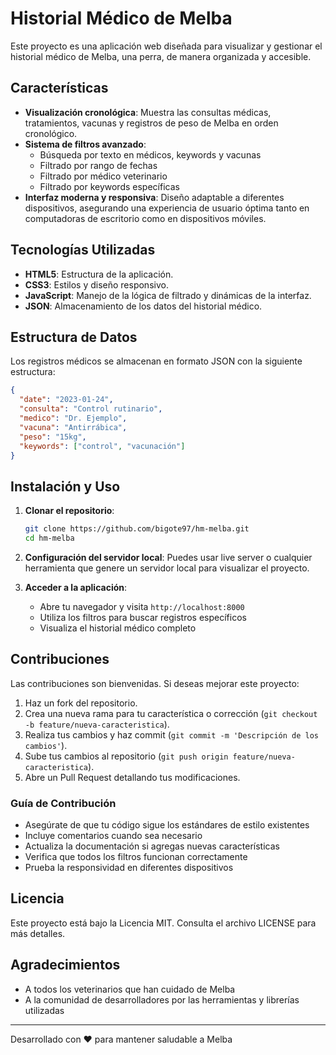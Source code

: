 # Historial Médico de Melba

Este proyecto es una aplicación web diseñada para visualizar y gestionar el historial médico de Melba, una perra, de manera organizada y accesible.

## Características

- **Visualización cronológica**: Muestra las consultas médicas, tratamientos, vacunas y registros de peso de Melba en orden cronológico.
- **Sistema de filtros avanzado**: 
  - Búsqueda por texto en médicos, keywords y vacunas
  - Filtrado por rango de fechas
  - Filtrado por médico veterinario
  - Filtrado por keywords específicas
- **Interfaz moderna y responsiva**: Diseño adaptable a diferentes dispositivos, asegurando una experiencia de usuario óptima tanto en computadoras de escritorio como en dispositivos móviles.

## Tecnologías Utilizadas

- **HTML5**: Estructura de la aplicación.
- **CSS3**: Estilos y diseño responsivo.
- **JavaScript**: Manejo de la lógica de filtrado y dinámicas de la interfaz.
- **JSON**: Almacenamiento de los datos del historial médico.

## Estructura de Datos

Los registros médicos se almacenan en formato JSON con la siguiente estructura:

```json
{
  "date": "2023-01-24",
  "consulta": "Control rutinario",
  "medico": "Dr. Ejemplo",
  "vacuna": "Antirrábica",
  "peso": "15kg",
  "keywords": ["control", "vacunación"]
}
```

## Instalación y Uso

1. **Clonar el repositorio**:
   ```bash
   git clone https://github.com/bigote97/hm-melba.git
   cd hm-melba
   ```

2. **Configuración del servidor local**:
   Puedes usar live server o cualquier herramienta que genere un servidor local para visualizar el proyecto.

3. **Acceder a la aplicación**:
   - Abre tu navegador y visita `http://localhost:8000`
   - Utiliza los filtros para buscar registros específicos
   - Visualiza el historial médico completo

## Contribuciones

Las contribuciones son bienvenidas. Si deseas mejorar este proyecto:

1. Haz un fork del repositorio.
2. Crea una nueva rama para tu característica o corrección (`git checkout -b feature/nueva-caracteristica`).
3. Realiza tus cambios y haz commit (`git commit -m 'Descripción de los cambios'`).
4. Sube tus cambios al repositorio (`git push origin feature/nueva-caracteristica`).
5. Abre un Pull Request detallando tus modificaciones.

### Guía de Contribución

- Asegúrate de que tu código sigue los estándares de estilo existentes
- Incluye comentarios cuando sea necesario
- Actualiza la documentación si agregas nuevas características
- Verifica que todos los filtros funcionan correctamente
- Prueba la responsividad en diferentes dispositivos

## Licencia

Este proyecto está bajo la Licencia MIT. Consulta el archivo LICENSE para más detalles.

## Agradecimientos

- A todos los veterinarios que han cuidado de Melba
- A la comunidad de desarrolladores por las herramientas y librerías utilizadas

---
Desarrollado con ❤️ para mantener saludable a Melba

    